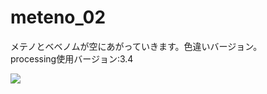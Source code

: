 # meteno_02
メテノとベベノムが空にあがっていきます。色違いバージョン。<br>
processing使用バージョン:3.4

<img src = "https://raw.githubusercontent.com/yuyurigi/image/master/190202_024607_0024.png">
